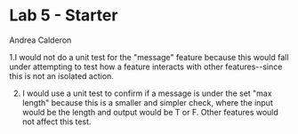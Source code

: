 # Lab 5 - Starter
Andrea Calderon

1.I would not do a unit test for the "message" feature because this would fall under attempting to test how a feature interacts with other features--since this is not an isolated action. 

2. I would use a unit test to confirm if a message is under the set "max length" because this is a smaller and simpler check, where the input would be the length and output would be T or F. Other features would not affect this test. 
